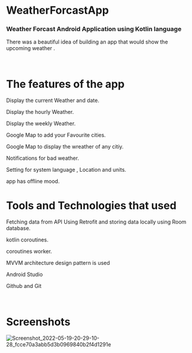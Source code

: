 # WeatherForcastApp
<h3>Weather Forcast Android Application using Kotlin language</h3>
<p>There was a beautiful idea of building an app that would show the upcoming weather . </p>
<br>

# The features of the app
<p>Display the current Weather and date.</p>
<p>Display the hourly Weather.</p>
<p>Display the weekly Weather.</p>
<p>Google Map to add your Favourite cities.</p>
<p>Google Map to display the wreather of any citiy.</p>
<p>Notifications for bad weather.</p>
<p>Setting for system language , Location and units.</p>
<p>app has offline mood.</p>

# Tools and Technologies that used
<p>Fetching data from API Using Retrofit and storing data locally using Room database.</p>
<p>kotlin coroutines.</p>
<p>coroutines worker.</P>
<p>MVVM architecture design pattern is used</p>
<p>Android Studio</p>
<p>Github and Git</p> <br>

# Screenshots
![Screenshot_2022-05-19-20-29-10-28_fcce70a3abb5d3b0969840b2f4d1291e](https://user-images.githubusercontent.com/81652090/169375532-b1069c76-9d3a-482a-b2b0-2576e27de64a.jpg)
